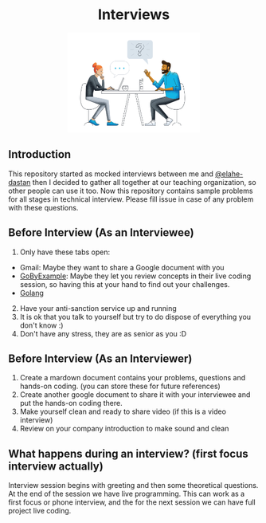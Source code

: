 <h1 align="center"> Interviews </h1>

<p align="center">
  <img alt="banner" src="./.github/img/banner.webp" height="200px" />
</p>

## Introduction

This repository started as mocked interviews between me and [@elahe-dastan](https://github.com/elahe-dastan) then I decided to gather all together at our teaching organization, so other people can use it too.
Now this repository contains sample problems for all stages in technical interview.
Please fill issue in case of any problem with these questions.

## Before Interview (As an Interviewee)

1. Only have these tabs open:

- Gmail: Maybe they want to share a Google document with you
- [GoByExample](https://gobyexample.com/): Maybe they let you review concepts in their live coding session,
  so having this at your hand to find out your challenges.
- [Golang](https://pkg.go.dev/)

2. Have your anti-sanction service up and running
3. It is ok that you talk to yourself but try to do dispose of everything you don't know :)
4. Don't have any stress, they are as senior as you :D

## Before Interview (As an Interviewer)

1. Create a mardown document contains your problems, questions and hands-on coding. (you can store these for future references)
2. Create another google document to share it with your interviewee and put the hands-on coding there.
3. Make yourself clean and ready to share video (if this is a video interview)
4. Review on your company introduction to make sound and clean

## What happens during an interview? (first focus interview actually)

Interview session begins with greeting and then some theoretical questions.
At the end of the session we have live programming.
This can work as a first focus or phone interview, and the for the next session we can have full project live coding.

